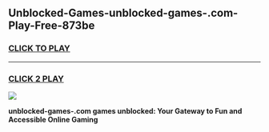 
## Unblocked-Games-unblocked-games-.com-Play-Free-873be
<h3>
<a href="https://premium76.site?title=unblocked-games-.com&ref=23A">CLICK TO PLAY</a></h3>
<hr>

<h3>
<a href="https://premium76.site?title=unblocked-games-.com&ref=23A">CLICK 2 PLAY</a>
  
</h3>

<a href="https://premium76.site?title=unblocked-games-.com&ref=23A"><img src="https://clearcache.store/games.png"></a>


**unblocked-games-.com games unblocked: Your Gateway to Fun and Accessible Online Gaming**
